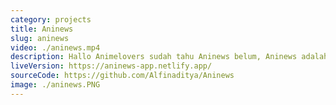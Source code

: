 ```yaml
---
category: projects
title: Aninews
slug: aninews
video: ./aninews.mp4
description: Hallo Animelovers sudah tahu Aninews belum, Aninews adalah aplikasi yang memberikan rating dan score pada anime dan manga, Aninews juga mencantumkan sinopsis dan informasi mengenai anime dan manga supaya Animelovers dapat dengan mudah mencari Anime dan Manga sesuai dengan selera masing masing.
liveVersion: https://aninews-app.netlify.app/
sourceCode: https://github.com/Alfinaditya/Aninews
image: ./aninews.PNG
---
```

